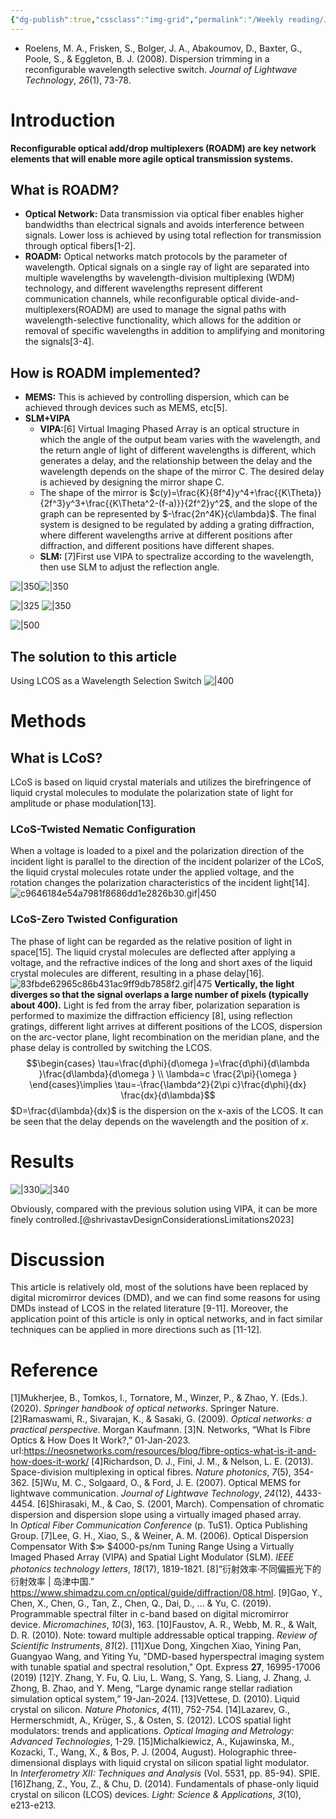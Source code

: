 ```yaml
---
{"dg-publish":true,"cssclass":"img-grid","permalink":"/Weekly reading/JLT; Wavelength Selective Switch; ROADM/","dgPassFrontmatter":true,"created":"2025-04-25T22:27:07.540+08:00","updated":"2025-04-29T22:52:38.000+08:00"}
---
```


- Roelens, M. A., Frisken, S., Bolger, J. A., Abakoumov, D., Baxter, G., Poole, S., & Eggleton, B. J. (2008). Dispersion trimming in a reconfigurable wavelength selective switch. _Journal of Lightwave Technology_, _26_(1), 73-78.
# Introduction
**Reconfigurable optical add/drop multiplexers (ROADM) are key network elements that will enable more agile optical transmission systems.**
## What is ROADM?
- **Optical Network:** Data transmission via optical fiber enables higher bandwidths than electrical signals and avoids interference between signals. Lower loss is achieved by using total reflection for transmission through optical fibers[1-2]. 
- **ROADM:** Optical networks match protocols by the parameter of wavelength. Optical signals on a single ray of light are separated into multiple wavelengths by wavelength-division multiplexing (WDM) technology, and different wavelengths represent different communication channels, while reconfigurable optical divide-and-multiplexers(ROADM) are used to manage the signal paths with wavelength-selective functionality, which allows for the addition or removal of specific wavelengths in addition to amplifying and monitoring the signals[3-4].
## How is ROADM implemented?
- **MEMS:** This is achieved by controlling dispersion, which can be achieved through devices such as  MEMS, etc[5].
- **SLM+VIPA**
	- **VIPA:**[6] Virtual Imaging Phased Array is an optical structure in which the angle of the output beam varies with the wavelength, and the return angle of light of different wavelengths is different, which generates a delay, and the relationship between the delay and the wavelength depends on the shape of the mirror C. The desired delay is achieved by designing the mirror shape C.
	- The shape of the mirror is $c(y)=\frac{K}{8f^4}y^4+\frac{{K\Theta}}{2f^3}y^3+\frac{{K\Theta^2-(f-a)}}{2f^2}y^2$, and the slope of the graph can be represented by $-\frac{2n^4K}{c\lambda}$. The final system is designed to be regulated by adding a grating diffraction, where different wavelengths arrive at different positions after diffraction, and different positions have different shapes.
	- **SLM:** [7]First use VIPA to spectralize according to the wavelength, then use SLM to adjust the reflection angle.

![|350](https://i.imgur.com/9Jgskqi.png)![|350](https://i.imgur.com/VMlpwk7.png)

![|325](https://i.imgur.com/SLUoIZR.png) ![|350](https://i.imgur.com/DgN5tlp.png)

![|500](https://i.imgur.com/AYqzs1o.png)
## The solution to this article
Using LCOS as a Wavelength Selection Switch
![|400](https://i.imgur.com/MnnRqXD.png)

# Methods
## What is LCoS?
LCoS is based on liquid crystal materials and utilizes the birefringence of liquid crystal molecules to modulate the polarization state of light for amplitude or phase modulation[13].
### LCoS-Twisted Nematic Configuration
When a voltage is loaded to a pixel and the polarization direction of the incident light is parallel to the direction of the incident polarizer of the LCoS, the liquid crystal molecules rotate under the applied voltage, and the rotation changes the polarization characteristics of the incident light[14].
![c9646184e54a7981f8686dd1e2826b30.gif|450](/img/user/Weekly%20reading/c9646184e54a7981f8686dd1e2826b30.gif)

### LCoS-Zero Twisted Configuration
The phase of light can be regarded as the relative position of light in space[15]. The liquid crystal molecules are deflected after applying a voltage, and the refractive indices of the long and short axes of the liquid crystal molecules are different, resulting in a phase delay[16].
![83fbde62965c86b431ac9ff9db7858f2.gif|475](/img/user/Weekly%20reading/83fbde62965c86b431ac9ff9db7858f2.gif)
**Vertically, the light diverges so that the signal overlaps a large number of pixels (typically about 400).**
Light is fed from the array fiber, polarization separation is performed to maximize the diffraction efficiency [8], using reflection gratings, different light arrives at different positions of the LCOS, dispersion on the arc-vector plane, light recombination on the meridian plane, and the phase delay is controlled by switching the LCOS.
$$\begin{cases}
\tau=\frac{d\phi}{d\omega }=\frac{d\phi}{d\lambda }\frac{d\lambda}{d\omega } \\
\lambda=c \frac{2\pi}{\omega }
\end{cases}\implies \tau=-\frac{\lambda^2}{2\pi c}\frac{d\phi}{dx} \frac{dx}{d\lambda}$$
$D=\frac{d\lambda}{dx}$ is the dispersion on the x-axis of the LCOS. It can be seen that the delay depends on the wavelength and the position of $x$.
# Results
![|330](https://i.imgur.com/1Z7a0mF.png)![|340](https://i.imgur.com/1P69KgG.png)

Obviously, compared with the previous solution using VIPA, it can be more finely controlled.[@shrivastavDesignConsiderationsLimitations2023]
# Discussion
This article is relatively old, most of the solutions have been replaced by digital micromirror devices (DMD), and we can find some reasons for using DMDs instead of LCOS in the related literature [9-11]. Moreover, the application point of this article is only in optical networks, and in fact similar techniques can be applied in more directions such as [11-12].
# Reference
[1]Mukherjee, B., Tomkos, I., Tornatore, M., Winzer, P., & Zhao, Y. (Eds.). (2020). _Springer handbook of optical networks_. Springer Nature.
[2]Ramaswami, R., Sivarajan, K., & Sasaki, G. (2009). _Optical networks: a practical perspective_. Morgan Kaufmann.
[3]N. Networks, “What Is Fibre Optics & How Does It Work?,” 01-Jan-2023. url:https://neosnetworks.com/resources/blog/fibre-optics-what-is-it-and-how-does-it-work/
[4]Richardson, D. J., Fini, J. M., & Nelson, L. E. (2013). Space-division multiplexing in optical fibres. _Nature photonics_, _7_(5), 354-362.
[5]Wu, M. C., Solgaard, O., & Ford, J. E. (2007). Optical MEMS for lightwave communication. _Journal of Lightwave Technology_, _24_(12), 4433-4454.
[6]Shirasaki, M., & Cao, S. (2001, March). Compensation of chromatic dispersion and dispersion slope using a virtually imaged phased array. In _Optical Fiber Communication Conference_ (p. TuS1). Optica Publishing Group.
[7]Lee, G. H., Xiao, S., & Weiner, A. M. (2006). Optical Dispersion Compensator With $≫ $4000-ps/nm Tuning Range Using a Virtually Imaged Phased Array (VIPA) and Spatial Light Modulator (SLM). _IEEE photonics technology letters_, _18_(17), 1819-1821.
[8]“衍射效率·不同偏振光下的衍射效率 | 岛津中国.” https://www.shimadzu.com.cn/optical/guide/diffraction/08.html. 
[9]Gao, Y., Chen, X., Chen, G., Tan, Z., Chen, Q., Dai, D., ... & Yu, C. (2019). Programmable spectral filter in c-band based on digital micromirror device. _Micromachines_, _10_(3), 163.
[10]Faustov, A. R., Webb, M. R., & Walt, D. R. (2010). Note: toward multiple addressable optical trapping. _Review of Scientific Instruments_, _81_(2).
[11]Xue Dong, Xingchen Xiao, Yining Pan, Guangyao Wang, and Yiting Yu, "DMD-based hyperspectral imaging system with tunable spatial and spectral resolution," Opt. Express **27**, 16995-17006 (2019)
[12]Y. Zhang, Y. Fu, Q. Liu, L. Wang, S. Yang, S. Liang, J. Zhang, J. Zhong, B. Zhao, and Y. Meng, “Large dynamic range stellar radiation simulation optical system,” 19-Jan-2024. 
[13]Vettese, D. (2010). Liquid crystal on silicon. _Nature Photonics_, _4_(11), 752-754.
[14]Lazarev, G., Hermerschmidt, A., Krüger, S., & Osten, S. (2012). LCOS spatial light modulators: trends and applications. _Optical Imaging and Metrology: Advanced Technologies_, 1-29.
[15]Michalkiewicz, A., Kujawinska, M., Kozacki, T., Wang, X., & Bos, P. J. (2004, August). Holographic three-dimensional displays with liquid crystal on silicon spatial light modulator. In _Interferometry XII: Techniques and Analysis_ (Vol. 5531, pp. 85-94). SPIE.
[16]Zhang, Z., You, Z., & Chu, D. (2014). Fundamentals of phase-only liquid crystal on silicon (LCOS) devices. _Light: Science & Applications_, _3_(10), e213-e213.
